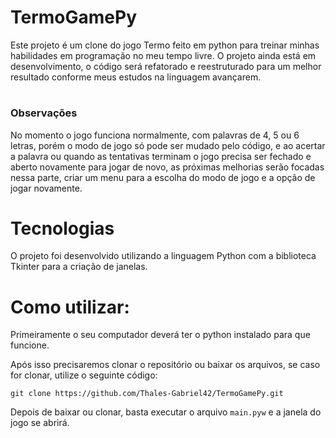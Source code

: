 # TermoGamePy

Este projeto é um clone do jogo Termo feito em python para treinar minhas habilidades em programação no meu tempo livre. O projeto ainda está em desenvolvimento, o código será refatorado e reestruturado para um melhor resultado conforme meus estudos na linguagem avançarem.
#

### Observações
No momento o jogo funciona normalmente, com palavras de 4, 5 ou 6 letras, porém o modo de jogo só pode ser mudado pelo código, e ao acertar a palavra ou quando as tentativas terminam o jogo precisa ser fechado e aberto novamente para jogar de novo, as próximas melhorias serão focadas nessa parte, criar um menu para a escolha do modo de jogo e a opção de jogar novamente.
#

# Tecnologias

O projeto foi desenvolvido utilizando a linguagem Python com a biblioteca Tkinter para a criação de janelas.

#

# Como utilizar:
Primeiramente o seu computador deverá ter o python instalado para que funcione. 

Após isso precisaremos clonar o repositório ou baixar os arquivos, se caso for clonar, utilize o seguinte código:

```
git clone https://github.com/Thales-Gabriel42/TermoGamePy.git
```

Depois de baixar ou clonar, basta executar o arquivo `main.pyw` e a janela do jogo se abrirá.
